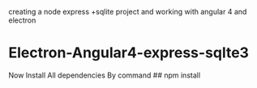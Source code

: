 creating a node express +sqlite project 
and working with angular 4 and electron


# Electron-Angular4-express-sqlte3

Now Install All dependencies By command
    ## npm install
